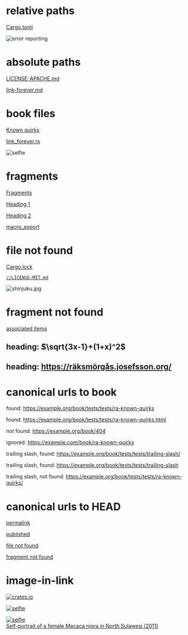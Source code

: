 # relative paths

[Cargo.toml](../../../../Cargo.toml)

![error reporting](../../../../docs/src/rustdoc-link/media/error-reporting.png)

# absolute paths

[LICENSE-APACHE.md](/LICENSE-APACHE.md)

[link-forever.md](/crates/mdbookkit/tests/tests/link-forever.md#absolute-paths)

# book files

[Known quirks](./ra-known-quirks.md)

[link_forever.rs](../link_forever.rs)

![selfie](Macaca_nigra_self-portrait_large.jpg)

# fragments

[Fragments](./link-forever.md#fragments)

[Heading 1](./link-forever.md#heading-sqrt3x-11x2)

[Heading 2](./link-forever.md#heading-httpsräksmörgåsjosefssonorg)

[macro_export](./ra-known-quirks.md#macro_export)

# file not found

[Cargo.lock](../../Cargo.lock)

[`//LICENSE-MIT.md`](//LICENSE-MIT.md)

![shinjuku.jpg](shinjuku.jpg)

# fragment not found

[associated items](../tests/ra-known-quirks.md#associated_items_on_primitive_types)

## heading: $\sqrt{3x-1}+(1+x)^2$

## heading: <https://räksmörgås.josefsson.org/>

# canonical urls to book

found: <https://example.org/book/tests/tests/ra-known-quirks>

found: <https://example.org/book/tests/tests/ra-known-quirks.html>

not found: <https://example.org/book/404>

ignored: <https://example.com/book/ra-known-quirks>

trailing slash, found: <https://example.org/book/tests/tests/trailing-slash/>

trailing slash, found: <https://example.org/book/tests/tests/trailing-slash>

trailing slash, not found: <https://example.org/book/tests/tests/ra-known-quirks/>

# canonical urls to HEAD

[permalink](https://github.com/lorem/ipsum/tree/HEAD/LICENSE-APACHE.md)

[published](https://github.com/lorem/ipsum/tree/HEAD/crates/mdbookkit/tests/tests/ra-known-quirks.md)

[file not found](https://github.com/lorem/ipsum/raw/HEAD/crates/mdbookkit/tests/tests/shinjuku.jpg)

[fragment not found](https://github.com/lorem/ipsum/tree/HEAD/crates/mdbookkit/tests/tests/ra-known-quirks.md#associated_items_on_primitive_types)

# image-in-link

[![crates.io](https://img.shields.io/crates/v/mdbookkit?style=flat-square)](https://crates.io/crates/mdbookkit)

[![selfie](/crates/mdbookkit/tests/tests/Macaca_nigra_self-portrait_large.jpg)](https://commons.wikimedia.org/wiki/File:Macaca_nigra_self-portrait_large.jpg)

[![selfie](/crates/mdbookkit/tests/tests/Macaca_nigra_self-portrait_large.jpg) <br> Self-portrait of a female Macaca nigra in North Sulawesi (2011)](/crates/mdbookkit/tests/tests/Macaca_nigra_self-portrait_large.jpg)
